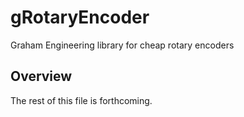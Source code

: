 # gRotaryEncoder
Graham Engineering library for cheap rotary encoders

## Overview
The rest of this file is forthcoming.
